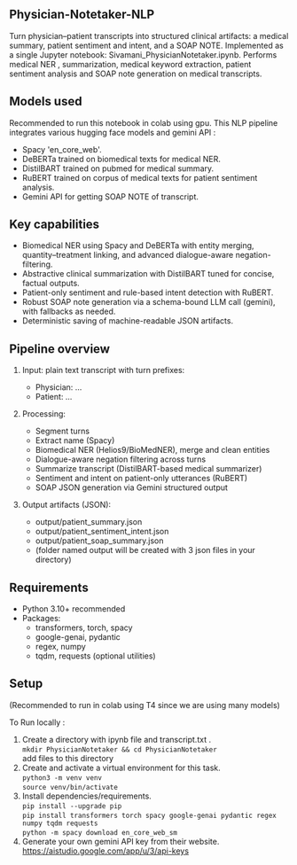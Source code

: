 ## Physician-Notetaker-NLP

Turn physician–patient transcripts into structured clinical artifacts: a medical summary, patient sentiment and intent, and a SOAP NOTE. Implemented as a single Jupyter notebook: Sivamani_PhysicianNotetaker.ipynb. Performs medical NER , summarization, medical keyword extraction, patient sentiment analysis and SOAP note generation on medical transcripts.

## Models used

Recommended to run this notebook in colab using gpu.
This NLP pipeline integrates various hugging face models and gemini API :
- Spacy 'en_core_web'.
- DeBERTa trained on biomedical texts for medical NER.
- DistilBART trained on pubmed for medical summary.
- RuBERT trained on corpus of medical texts for patient sentiment analysis.
- Gemini API for getting SOAP NOTE of transcript.


## Key capabilities

- Biomedical NER using Spacy and DeBERTa with entity merging, quantity–treatment linking, and advanced dialogue-aware negation-filtering.
- Abstractive clinical summarization with DistilBART tuned for concise, factual outputs.
- Patient-only sentiment and rule-based intent detection with RuBERT.
- Robust SOAP note generation via a schema-bound LLM call (gemini), with fallbacks as needed.
- Deterministic saving of machine-readable JSON artifacts.

## Pipeline overview

1) Input: plain text transcript with turn prefixes:
   - Physician: …
   - Patient: …

2) Processing:
   - Segment turns
   - Extract name (Spacy)
   - Biomedical NER (Helios9/BioMedNER), merge and clean entities
   - Dialogue-aware negation filtering across turns
   - Summarize transcript (DistilBART-based medical summarizer)
   - Sentiment and intent on patient-only utterances (RuBERT)
   - SOAP JSON generation via Gemini structured output 

3) Output artifacts (JSON):
   - output/patient_summary.json
   - output/patient_sentiment_intent.json
   - output/patient_soap_summary.json
   - (folder named output will be created with 3 json files in your directory)


## Requirements

- Python 3.10+ recommended
- Packages:
  - transformers, torch, spacy
  - google-genai, pydantic
  - regex, numpy
  - tqdm, requests (optional utilities)

## Setup

(Recommended to run in colab using T4 since we are using many models)

To Run locally :
1) Create a directory with ipynb file and transcript.txt .   
   ```mkdir PhysicianNotetaker && cd PhysicianNotetaker```   
   add files to this directory
2) Create and activate a virtual environment for this task.   
   ```python3 -m venv venv```  
   ```source venv/bin/activate```  
3) Install dependencies/requirements.  
   ```pip install --upgrade pip```  
   ```pip install transformers torch spacy google-genai pydantic regex numpy tqdm requests```  
   ```python -m spacy download en_core_web_sm```  
4) Generate your own gemini API key from their website.  
   https://aistudio.google.com/app/u/3/api-keys
